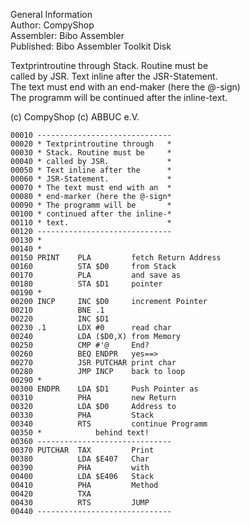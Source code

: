 General Information   
Author: CompyShop   
Assembler: Bibo Assembler   
Published: Bibo Assembler Toolkit Disk   
  
Textprintroutine through Stack. Routine must be  
called by JSR. Text inline after the JSR-Statement.  
The text must end with an end-maker (here the @-sign)  
The programm will be continued after the inline-text.  
  
(c) CompyShop (c) ABBUC e.V.  
  
```
00010 ------------------------------
00020 * Textprintroutine through   *
00030 * Stack. Routine must be     *
00040 * called by JSR.             *
00050 * Text inline after the      *
00060 * JSR-Statement.             *
00070 * The text must end with an  *
00080 * end-marker (here the @-sign*
00090 * The programm will be       *
00100 * continued after the inline-*
00110 * text.                      *
00120 ------------------------------
00130 *
00140 *
00150 PRINT    PLA         fetch Return Address
00160          STA $D0     from Stack
00170          PLA         and save as
00180          STA $D1     pointer 
00190 *
00200 INCP     INC $D0     increment Pointer
00210          BNE .1      
00220          INC $D1     
00230 .1       LDX #0      read char 
00240          LDA ($D0,X) from Memory
00250          CMP #'@     End?
00260          BEQ ENDPR   yes==>
00270          JSR PUTCHAR print char
00280          JMP INCP    back to loop
00290 *
00300 ENDPR    LDA $D1     Push Pointer as
00310          PHA         new Return
00320          LDA $D0     Address to
00330          PHA         Stack
00340          RTS         continue Programm 
00350 *            behind text!
00360 ------------------------------
00370 PUTCHAR  TAX         Print
00380          LDA $E407   Char 
00390          PHA         with
00400          LDA $E406   Stack
00410          PHA         Method
00420          TXA
00430          RTS         JUMP
00440 ------------------------------

```
  
